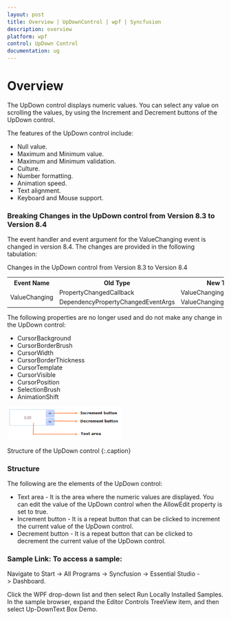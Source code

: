 ```yaml
---
layout: post
title: Overview | UpDownControl | wpf | Syncfusion
description: overview
platform: wpf
control: UpDown Control
documentation: ug
---
```


# Overview

The UpDown control displays numeric values. You can select any value on scrolling the values, by using the Increment and Decrement buttons of the UpDown control.

The features of the UpDown control include:

* Null value.
* Maximum and Minimum value.
* Maximum and Minimum validation.
* Culture.
* Number formatting.
* Animation speed.
* Text alignment.
* Keyboard and Mouse support.



### Breaking Changes in the UpDown control from Version 8.3 to Version 8.4

The event handler and event argument for the ValueChanging event is changed in version 8.4. The changes are provided in the following tabulation:

Changes in the UpDown control from Version 8.3 to Version 8.4

<table>
<tr>
<th>
Event Name</th><th>
Old Type</th><th>
New Type</th></tr>
<tr>
<td rowspan = "2">
ValueChanging</td><td>
PropertyChangedCallback</td><td>
ValueChangingEventHandler</td></tr>
<tr>
<td>
DependencyPropertyChangedEventArgs</td><td>
ValueChangingEventArgs</td></tr>
</table>


The following properties are no longer used and do not make any change in the UpDown control:

* CursorBackground
* CursorBorderBrush
* CursorWidth
* CursorBorderThickness
* CursorTemplate
* CursorVisible
* CursorPosition
* SelectionBrush
* AnimationShift



![](Overview_images/Overview_img1.png)



Structure of the UpDown control
{:.caption}

### Structure

The following are the elements of the UpDown control:

* Text area - It is the area where the numeric values are displayed. You can edit the value of the UpDown control when the AllowEdit property is set to true.
* Increment button - It is a repeat button that can be clicked to increment the current value of the UpDown control.
* Decrement button - It is a repeat button that can be clicked to decrement the current value of the UpDown control.



### Sample Link: To access a sample:

Navigate to Start -> All Programs -> Syncfusion -> Essential Studio -> Dashboard.

Click the WPF drop-down list and then select Run Locally Installed Samples. In the sample browser, expand the Editor Controls TreeView item, and then select Up-DownText Box Demo.

